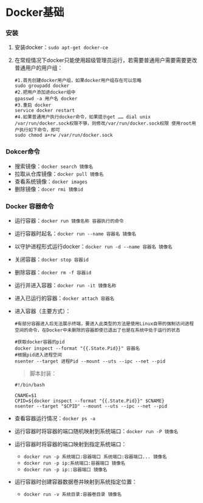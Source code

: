 # Docker基础

### 安装

1. 安装docker：`sudo apt-get docker-ce`

2. 在常规情况下docker只能使用超级管理员运行，若需要普通用户需要需要更改普通用户的用户组：

   ```shell
   #1.首先创建docker用户组，如果docker用户组存在可以忽略
   sudo groupadd docker
   #2.把用户添加进docker组中
   gpasswd -a 用户名 docker
   #3.重启 docker
   service docker restart
   #4.如果普通用户执行docker命令，如果提示get …… dial unix /var/run/docker.sock权限不够，则修改/var/run/docker.sock权限 使用root用户执行如下命令，即可
   sudo chmod a+rw /var/run/docker.sock
   ```

### Dokcer命令

- 搜索镜像：`docker search 镜像名`
- 拉取从仓库镜像：`docker pull 镜像名`
- 查看系统镜像：`docker images`
- 删除镜像：`docer rmi 镜像id`

### Docker 容器命令

- 运行容器：`docker run 镜像名称 容器执行的命令`

- 运行容器时起名：`docker run --name 容器名 镜像名`

- 以守护进程形式运行docker：`docker run -d --name 容器名 镜像名`

- 关闭容器：`docker stop 容器id`

- 删除容器：`docker rm -f 容器id`

- 运行并进入容器：`docker run -it 镜像名称`

- 进入已运行的容器：`docker attach 容器名`

- 进入容器（主要方式）：

  ```shell
  #有部分容器进入后无法展示终端，要进入此类型的方法是使用Linux自带的强制访问进程空间的命令，在Docker中未删除的容器即使已退出了也是在系统中处于运行的状态
  
  #获取docker容器的pid
  docker inspect --format "{{.State.Pid}}" 容器名
  #根据pid进入进程空间
  nsenter --target 进程Pid --mount --uts --ipc --net --pid
  ```

  > 脚本封装：

  ```shell
  #!/bin/bash
  
  CNAME=$1
  CPID=${docker inspect --format "{{.State.Pid}}" $CNAME}
  nsenter --target "$CPID" --mount --uts --ipc --net --pid
  ```

- 查看容器运行情况：`docker ps -a`

- 运行容器时将容器的端口随机映射到系统端口：`docker run -P 镜像名`

- 运行容器时将容器的端口映射到指定系统端口：

  - `docker run -p 系统端口:容器端口 系统端口:容器端口... 镜像名`
  - `docker run -p ip:系统端口:容器端口 镜像名`
  - `docker run -p ip::容器端口 镜像名`

- 运行容器时创建容器数据卷并映射到系统指定位置：

  - `docker run -v 系统目录:容器卷目录 镜像名`

